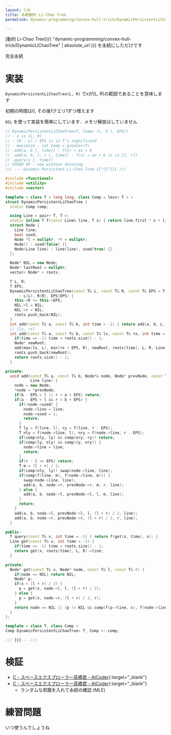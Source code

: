 ```yaml
---
layout: lib
title: 永続動的 Li-Chao Tree
permalink: dynamic-programming/convex-hull-trick/DynamicPersistentLiChaoTree

---
```



[動的 Li-Chao Tree]({{ "dynamic-programming/convex-hull-trick/DynamicLiChaoTree" | absolute_url }}) を永続にしただけです

完全永続

# 実装

`DynamicPersistentLiChaoTree(L, R)` でxが\[L, R\)の範囲であることを意味します

初期の時間は0, その後1クエリ1ずつ増えます

`NIL` を使って実装を簡単にしています．メモリ解放はしていません


```cpp
// DynamicPersistentLiChaoTree<T, Comp> (L, R [, EPS])
// - x is [L, R]
// - (R - L) / EPS is in T's significand
// - maximize : let Comp = greater<T>
// .add(a, b [, time]) : f(x) = ax + b
// .add(a, b, l, r [, time]) : f(x) = ax + b (x in [l, r])
// .query(x [, time])
// SPEED UP : new without deleting
/// --- Dynamic Persistent Li-Chao Tree {{"{{"}}{ ///

#include <functional>
#include <utility>
#include <vector>

template < class T = long long, class Comp = less< T > >
struct DynamicPersistentLiChaoTree {
  static Comp comp;

  using Line = pair< T, T >;
  static inline T f(const Line& line, T x) { return line.first * x + line.second; }
  struct Node {
    Line line;
    bool used;
    Node *l = nullptr, *r = nullptr;
    Node() : used(false) {}
    Node(Line line) : line(line), used(true) {}
  };

  Node* NIL = new Node;
  Node* lastRoot = nullptr;
  vector< Node* > roots;

  T L, R;
  T EPS;
  DynamicPersistentLiChaoTree(const T& L, const T& R, const T& EPS = T(1))
      : L(L), R(R), EPS(EPS) {
    this->R += this->EPS;
    NIL->l = NIL;
    NIL->r = NIL;
    roots.push_back(NIL);
  }
  int add(const T& a, const T& b, int time = -1) { return add(a, b, L, R, time); }
  // [lx, rx]
  int add(const T& a, const T& b, const T& lx, const T& rx, int time = -1) {
    if(time == -1) time = roots.size() - 1;
    Node* newRoot;
    add(max(lx, L), min(rx + EPS, R), newRoot, roots[time], L, R, Line(a, b));
    roots.push_back(newRoot);
    return roots.size() - 1;
  }

private:
  void add(const T& a, const T& b, Node*& node, Node* prevNode, const T& l, const T& r,
           Line line) {
    node = new Node;
    *node = *prevNode;
    if(b - EPS < l || r < a + EPS) return;
    if(a - EPS < l && r < b + EPS) {
      if(!node->used) {
        node->line = line;
        node->used = 1;
        return;
      }
      T ly = f(line, l), ry = f(line, r - EPS);
      T nly = f(node->line, l), nry = f(node->line, r - EPS);
      if(comp(nly, ly) && comp(nry, ry)) return;
      if(comp(ly, nly) && comp(ry, nry)) {
        node->line = line;
        return;
      }
      if(r - l <= EPS) return;
      T m = (l + r) / 2;
      if(comp(nly, ly)) swap(node->line, line);
      if(comp(f(line, m), f(node->line, m))) {
        swap(node->line, line);
        add(a, b, node->r, prevNode->r, m, r, line);
      } else {
        add(a, b, node->l, prevNode->l, l, m, line);
      }
      return;
    }
    add(a, b, node->l, prevNode->l, l, (l + r) / 2, line);
    add(a, b, node->r, prevNode->r, (l + r) / 2, r, line);
  }

public:
  T query(const T& x, int time = -1) { return f(get(x, time), x); }
  Line get(const T& x, int time = -1) {
    if(time == -1) time = roots.size() - 1;
    return get(x, roots[time], L, R)->line;
  }

private:
  Node* get(const T& x, Node* node, const T& l, const T& r) {
    if(node == NIL) return NIL;
    Node* p;
    if(x < (l + r) / 2) {
      p = get(x, node->l, l, (l + r) / 2);
    } else {
      p = get(x, node->r, (l + r) / 2, r);
    }
    return node == NIL || (p != NIL && comp(f(p->line, x), f(node->line, x))) ? p : node;
  }
};

template < class T, class Comp >
Comp DynamicPersistentLiChaoTree< T, Comp >::comp;

/// }}}--- ///
```


# 検証

* [C - スペースエクスプローラー高橋君 - AtCoder](https://beta.atcoder.jp/contests/colopl2018-final-open/submissions/3599893){:target="_blank"}<!--_-->
* [C - スペースエクスプローラー高橋君 - AtCoder](https://beta.atcoder.jp/contests/colopl2018-final-open/submissions/3599901){:target="_blank"}<!--_-->
  * ランダムな邪魔を入れて永続の確認 (MLE)

# 練習問題

いつ使うんでしょうね

